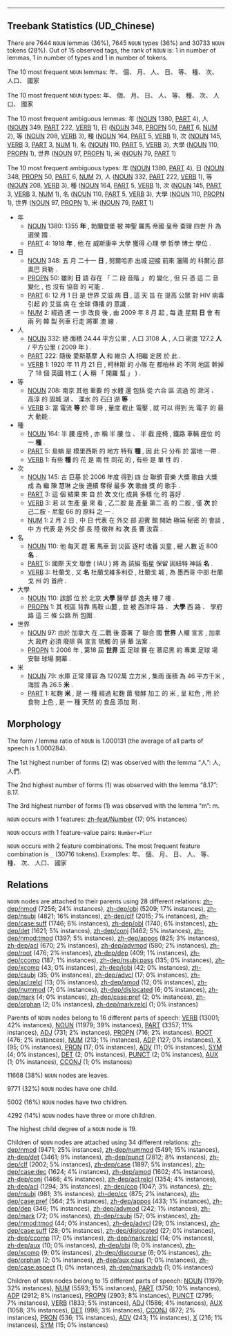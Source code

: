 

--------------------------------------------------------------------------------

## Treebank Statistics (UD_Chinese)

There are 7644 `NOUN` lemmas (36%), 7645 `NOUN` types (36%) and 30733 `NOUN` tokens (28%).
Out of 15 observed tags, the rank of `NOUN` is: 1 in number of lemmas, 1 in number of types and 1 in number of tokens.

The 10 most frequent `NOUN` lemmas: 年、 個、 月、 人、 日、 等、 種、 次、 人口、 國家

The 10 most frequent `NOUN` types:  年、 個、 月、 日、 人、 等、 種、 次、 人口、 國家

The 10 most frequent ambiguous lemmas: 年 ([NOUN]() 1380, [PART]() 4), 人 ([NOUN]() 349, [PART]() 222, [VERB]() 1), 日 ([NOUN]() 348, [PROPN]() 50, [PART]() 6, [NUM]() 2), 等 ([NOUN]() 208, [VERB]() 3), 種 ([NOUN]() 164, [PART]() 5, [VERB]() 1), 次 ([NOUN]() 145, [VERB]() 3, [PART]() 3, [NUM]() 1), 名 ([NOUN]() 110, [PART]() 5, [VERB]() 3), 大學 ([NOUN]() 110, [PROPN]() 1), 世界 ([NOUN]() 97, [PROPN]() 1), 米 ([NOUN]() 79, [PART]() 1)

The 10 most frequent ambiguous types:  年 ([NOUN]() 1380, [PART]() 4), 日 ([NOUN]() 348, [PROPN]() 50, [PART]() 6, [NUM]() 2), 人 ([NOUN]() 332, [PART]() 222, [VERB]() 1), 等 ([NOUN]() 208, [VERB]() 3), 種 ([NOUN]() 164, [PART]() 5, [VERB]() 1), 次 ([NOUN]() 145, [PART]() 3, [VERB]() 3, [NUM]() 1), 名 ([NOUN]() 110, [PART]() 5, [VERB]() 3), 大學 ([NOUN]() 110, [PROPN]() 1), 世界 ([NOUN]() 97, [PROPN]() 1), 米 ([NOUN]() 79, [PART]() 1)


* 年
  * [NOUN]() 1380: 1355 <b>年</b> , 勃蘭登堡 被 神聖 羅馬 帝國 皇帝 查理 四世 升 為 選侯 國 .
  * [PART]() 4: 1918 <b>年</b> , 他 在 威斯康辛 大學 獲得 心理 學 哲學 博士 學位 .
* 日
  * [NOUN]() 348: 五 月 二十一 <b>日</b> , 努爾哈赤 出城 迎接 前來 瀋陽 的 科爾沁 部 奧巴 貝勒 .
  * [PROPN]() 50: 雖則 <b>日</b> 語 存在 「 二 段 音階 」 的 變化 , 但 只 憑 這 二 音 變化 , 也 沒有 協音 的 可能 .
  * [PART]() 6: 12 月 1 日 是 世界 艾滋 病 <b>日</b> , 這 天 旨 在 提高 公眾 對 HIV 病毒 引起 的 艾滋 病 在 全球 傳播 的 意識 .
  * [NUM]() 2: 經過 進 一 歩 改良 後 , 由 2009 年 8 月 起 , 每 逢 星期 <b>日</b> 會 有 兩 列 韓 製 列車 行走 將軍 澳 線 .
* 人
  * [NOUN]() 332: 總 面積 24.44 平方公里 , 人口 3108 <b>人</b> , 人口 密度 127.2 <b>人</b> / 平方公里 ( 2009 年 ) .
  * [PART]() 222: 隨後 愛斯基摩 <b>人</b> 和 維京 <b>人</b> 相繼 定居 於 此 .
  * [VERB]() 1: 1920 年 11 月 21 日 , 柯林斯 的 小隊 在 都柏林 的 不同 地區 幹掉 了 18 個 英國 特工 ( <b>人</b> 稱 「 開羅 幫 」 ) .
* 等
  * [NOUN]() 208: 南京 其他 重要 的 水體 還 包括 從 六合 區 流過 的 滁河 、 高淳 的 固城 湖 、 溧水 的 石臼 湖 <b>等</b> .
  * [VERB]() 3: 當 電流 <b>等</b> 於 零 時 , 量度 截止 電壓 , 就 可以 得到 光 電子 的 最大 動能 .
* 種
  * [NOUN]() 164: 半 腰 座椅 , 亦 稱 半 腰 位 、 半 截 座椅 , 鐵路 車輛 座位 的 一 <b>種</b> .
  * [PART]() 5: 島蚺 是 模里西斯 的 地方 特有 <b>種</b> , 因 此 只 分布 於 當地 一帶 .
  * [VERB]() 1: 有些 <b>種</b> 的 花 是 兩 性 同花 的 , 有些 是 單 性 的 .
* 次
  * [NOUN]() 145: 古 巨基 於 2006 年度 得到 四 台 聯頒 音樂 大獎 歌曲 大獎 成 為 繼 陳 慧琳 之後 連續 奪得 最多 <b>次</b> 歌曲 獎 的 歌手 .
  * [PART]() 3: 這 個 結果 來 自 於 <b>次</b> 文化 成員 多樣 化 的 喜好 .
  * [VERB]() 3: 若 以 生產 量 來 看 , 乙二胺 是 產量 第二 高 的 二胺 , 僅 <b>次</b> 於 己二胺 - 尼龍 66 的 原料 之 一 .
  * [NUM]() 1: 2 月 2 日 , 中 日 代表 在 外交 部 迎賓 館 開始 極端 秘密 的 會談 , 中 方 代表 是 外交 部 長 陸 徵祥 和 <b>次</b> 長 曹 汝霖 .
* 名
  * [NOUN]() 110: 他 每天 趕 著 馬車 到 災區 逐村 收養 災童 , 總 人數 近 800 <b>名</b> .
  * [PART]() 5: 國際 天文 聯會 ( IAU ) 將 為 該組 衛星 保留 因紐特 神話 <b>名</b> .
  * [VERB]() 3: 杜蘭戈 , 又 <b>名</b> 杜蘭戈維多利亞 , 杜蘭戈 城 , 為 墨西哥 中部 杜蘭戈 州 的 首府 .
* 大學
  * [NOUN]() 110: 該部 位 於 北京 <b>大學</b> 醫學 部 逸夫 樓 7 樓 .
  * [PROPN]() 1: 其 校區 背靠 馬鞍 山麓 , 並 被 西洋坪 路 、 <b>大學</b> 西 路 、 學府 路 這 三 條 公路 所 包圍 .
* 世界
  * [NOUN]() 97: 由於 加拿大 在 二戰 後 簽署 了 聯合 國 <b>世界</b> 人權 宣言 , 加拿大 政府 必須 廢除 與 宣言 牴觸 的 排 華 法案 .
  * [PROPN]() 1: 2006 年 , 第18 屆 <b>世界</b> 盃 足球 賽 在 慕尼黑 的 專業 足球 場 安聯 球場 開幕 .
* 米
  * [NOUN]() 79: 水庫 正常 庫容 為 1202萬 立方米 , 集雨 面積 為 46 平方千米 , 海拔 為 26.5 <b>米</b> .
  * [PART]() 1: 紅麴 <b>米</b> , 是 一 種 經過 紅麴 菌 發酵 加工 的 米 , 呈 紅色 , 用 於 食物 上色 , 是 一 種 天然 的 食品 添加 劑 .

## Morphology

The form / lemma ratio of `NOUN` is 1.000131 (the average of all parts of speech is 1.000284).

The 1st highest number of forms (2) was observed with the lemma “人”: 人, 人們.

The 2nd highest number of forms (1) was observed with the lemma “8.17”: 8.17.

The 3rd highest number of forms (1) was observed with the lemma “m”: m.

`NOUN` occurs with 1 features: [zh-feat/Number]() (17; 0% instances)

`NOUN` occurs with 1 feature-value pairs: `Number=Plur`

`NOUN` occurs with 2 feature combinations.
The most frequent feature combination is `_` (30716 tokens).
Examples: 年、 個、 月、 日、 人、 等、 種、 次、 人口、 國家


## Relations

`NOUN` nodes are attached to their parents using 28 different relations: [zh-dep/nmod]() (7256; 24% instances), [zh-dep/obj]() (5209; 17% instances), [zh-dep/nsubj]() (4821; 16% instances), [zh-dep/clf]() (2015; 7% instances), [zh-dep/case:suff]() (1746; 6% instances), [zh-dep/obl]() (1740; 6% instances), [zh-dep/det]() (1621; 5% instances), [zh-dep/conj]() (1462; 5% instances), [zh-dep/nmod:tmod]() (1397; 5% instances), [zh-dep/appos]() (825; 3% instances), [zh-dep/acl]() (670; 2% instances), [zh-dep/advmod]() (580; 2% instances), [zh-dep/root]() (476; 2% instances), [zh-dep/dep]() (409; 1% instances), [zh-dep/ccomp]() (187; 1% instances), [zh-dep/nsubj:pass]() (135; 0% instances), [zh-dep/xcomp]() (43; 0% instances), [zh-dep/iobj]() (42; 0% instances), [zh-dep/csubj]() (35; 0% instances), [zh-dep/advcl]() (17; 0% instances), [zh-dep/acl:relcl]() (13; 0% instances), [zh-dep/amod]() (12; 0% instances), [zh-dep/nummod]() (7; 0% instances), [zh-dep/dislocated]() (6; 0% instances), [zh-dep/mark]() (4; 0% instances), [zh-dep/case:pref]() (2; 0% instances), [zh-dep/orphan]() (2; 0% instances), [zh-dep/mark:relcl]() (1; 0% instances)

Parents of `NOUN` nodes belong to 16 different parts of speech: [VERB]() (13001; 42% instances), [NOUN]() (11979; 39% instances), [PART]() (3357; 11% instances), [ADJ]() (731; 2% instances), [PROPN]() (716; 2% instances), [ROOT]() (476; 2% instances), [NUM]() (213; 1% instances), [ADP]() (127; 0% instances), [X]() (95; 0% instances), [PRON]() (17; 0% instances), [ADV]() (11; 0% instances), [SYM]() (4; 0% instances), [DET]() (2; 0% instances), [PUNCT]() (2; 0% instances), [AUX]() (1; 0% instances), [CCONJ]() (1; 0% instances)

11668 (38%) `NOUN` nodes are leaves.

9771 (32%) `NOUN` nodes have one child.

5002 (16%) `NOUN` nodes have two children.

4292 (14%) `NOUN` nodes have three or more children.

The highest child degree of a `NOUN` node is 19.

Children of `NOUN` nodes are attached using 34 different relations: [zh-dep/nmod]() (9471; 25% instances), [zh-dep/nummod]() (5491; 15% instances), [zh-dep/det]() (3461; 9% instances), [zh-dep/punct]() (2812; 8% instances), [zh-dep/clf]() (2002; 5% instances), [zh-dep/case]() (1897; 5% instances), [zh-dep/case:dec]() (1624; 4% instances), [zh-dep/amod]() (1602; 4% instances), [zh-dep/conj]() (1466; 4% instances), [zh-dep/acl:relcl]() (1354; 4% instances), [zh-dep/acl]() (1294; 3% instances), [zh-dep/cop]() (1047; 3% instances), [zh-dep/nsubj]() (981; 3% instances), [zh-dep/cc]() (875; 2% instances), [zh-dep/case:pref]() (564; 2% instances), [zh-dep/appos]() (433; 1% instances), [zh-dep/dep]() (346; 1% instances), [zh-dep/advmod]() (242; 1% instances), [zh-dep/mark]() (72; 0% instances), [zh-dep/csubj]() (57; 0% instances), [zh-dep/nmod:tmod]() (44; 0% instances), [zh-dep/advcl]() (29; 0% instances), [zh-dep/case:suff]() (28; 0% instances), [zh-dep/dislocated]() (27; 0% instances), [zh-dep/ccomp]() (17; 0% instances), [zh-dep/mark:relcl]() (14; 0% instances), [zh-dep/aux]() (10; 0% instances), [zh-dep/obj]() (9; 0% instances), [zh-dep/xcomp]() (9; 0% instances), [zh-dep/discourse]() (6; 0% instances), [zh-dep/orphan]() (2; 0% instances), [zh-dep/aux:caus]() (1; 0% instances), [zh-dep/case:aspect]() (1; 0% instances), [zh-dep/mark:advb]() (1; 0% instances)

Children of `NOUN` nodes belong to 15 different parts of speech: [NOUN]() (11979; 32% instances), [NUM]() (5593; 15% instances), [PART]() (3750; 10% instances), [ADP]() (2912; 8% instances), [PROPN]() (2903; 8% instances), [PUNCT]() (2795; 7% instances), [VERB]() (1833; 5% instances), [ADJ]() (1586; 4% instances), [AUX]() (1058; 3% instances), [DET]() (998; 3% instances), [CCONJ]() (872; 2% instances), [PRON]() (536; 1% instances), [ADV]() (243; 1% instances), [X]() (216; 1% instances), [SYM]() (15; 0% instances)

